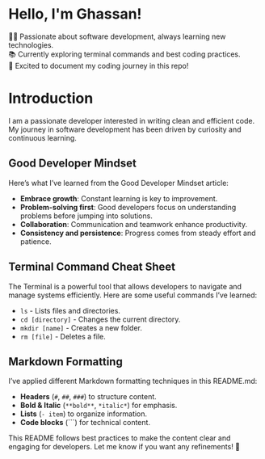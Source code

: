 # Hello, I'm Ghassan!  
👨‍💻 Passionate about software development, always learning new technologies.  
📚 Currently exploring terminal commands and best coding practices.  
🚀 Excited to document my coding journey in this repo!  
# Introduction
I am a passionate developer interested in writing clean and efficient code. My journey in software development has been driven by curiosity and continuous learning.

## Good Developer Mindset
Here’s what I’ve learned from the Good Developer Mindset article:
- **Embrace growth**: Constant learning is key to improvement.
- **Problem-solving first**: Good developers focus on understanding problems before jumping into solutions.
- **Collaboration**: Communication and teamwork enhance productivity.
- **Consistency and persistence**: Progress comes from steady effort and patience.

## Terminal Command Cheat Sheet
The Terminal is a powerful tool that allows developers to navigate and manage systems efficiently. Here are some useful commands I’ve learned:
- `ls` - Lists files and directories.
- `cd [directory]` - Changes the current directory.
- `mkdir [name]` - Creates a new folder.
- `rm [file]` - Deletes a file.

## Markdown Formatting
I’ve applied different Markdown formatting techniques in this README.md:
- **Headers** (`#`, `##`, `###`) to structure content.
- **Bold & Italic** (`**bold**`, `*italic*`) for emphasis.
- **Lists** (`- item`) to organize information.
- **Code blocks** (`\``) for technical content.

This README follows best practices to make the content clear and engaging for developers. Let me know if you want any refinements! 🚀
